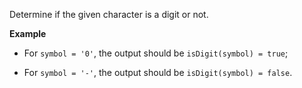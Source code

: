 Determine if the given character is a digit or not.

**Example**

* For `symbol = '0'`, the output should be `isDigit(symbol) = true`;

* For `symbol = '-'`, the output should be `isDigit(symbol) = false`.